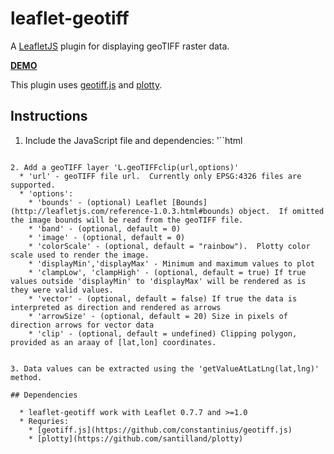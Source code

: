 # leaflet-geotiff
A [LeafletJS](http://www.leafletjs.com) plugin for displaying geoTIFF raster data.  

**[DEMO](https://stuartmatthews.github.io/leaflet-geotiff/)**

This plugin uses [geotiff.js](https://github.com/constantinius/geotiff.js)  and [plotty](https://github.com/santilland/plotty).

## Instructions

1. Include the JavaScript file and dependencies:
'``html
    <script src="//npmcdn.com/leaflet@1.0.3/dist/leaflet.js"></script>
    <script src="vendor/geotiff.js"></script>
    <script src="vendor/plotty.js"></script>
    <script src="leaflet-geotiff.js"></script>
```

2. Add a geoTIFF layer 'L.geoTIFFclip(url,options)'
  * 'url' - geoTIFF file url.  Currently only EPSG:4326 files are supported.
  * 'options':
    * 'bounds' - (optional) Leaflet [Bounds](http://leafletjs.com/reference-1.0.3.html#bounds) object.  If omitted the image bounds will be read from the geoTIFF file.
    * 'band' - (optional, default = 0)    
    * 'image' - (optional, default = 0)    
    * 'colorScale' - (optional, default = "rainbow").  Plotty color scale used to render the image.
    * 'displayMin','displayMax' - Minimum and maximum values to plot
    * 'clampLow', 'clampHigh' - (optional, default = true) If true values outside 'displayMin' to 'displayMax' will be rendered as is they were valid values.
    * 'vector' - (optional, default = false) If true the data is interpreted as direction and rendered as arrows
    * 'arrowSize' - (optional, default = 20) Size in pixels of direction arrows for vector data
    * 'clip' - (optional, default = undefined) Clipping polygon, provided as an araay of [lat,lon] coordinates.
    

3. Data values can be extracted using the 'getValueAtLatLng(lat,lng)' method.

## Dependencies

  * leaflet-geotiff work with Leaflet 0.7.7 and >=1.0
  * Requries:
    * [geotiff.js](https://github.com/constantinius/geotiff.js)
    * [plotty](https://github.com/santilland/plotty)